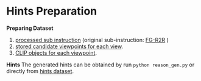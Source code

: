 # Hints Preparation 

**Preparing Dataset**
 1. [processed sub instruction](https://drive.google.com/drive/folders/1qQ7K2fMkjeNKYANd59KTUUAaKFji3kM8?usp=sharing) (original sub-instruction: [FG-R2R](https://github.com/YicongHong/Fine-Grained-R2R) ) 
 2. [stored candidate viewpoints for each view](https://drive.google.com/file/d/1OzxkRyaFLbPPTlo6IDdjfkaCRrNuBHlr/view?usp=sharing).
 3. [CLIP objects for each viewpoint](https://drive.google.com/file/d/1-d3wa_Plx00XVGxoie1i75x5Zf8u4QPy/view?usp=sharing). 

**Hints**
The generated hints can be obtained by run `python reason_gen.py` or directly from [hints dataset](https://drive.google.com/drive/folders/1LOrW-cIo9J0Qi6k32RYK6gZWQ5yuzoAS?usp=sharing).
